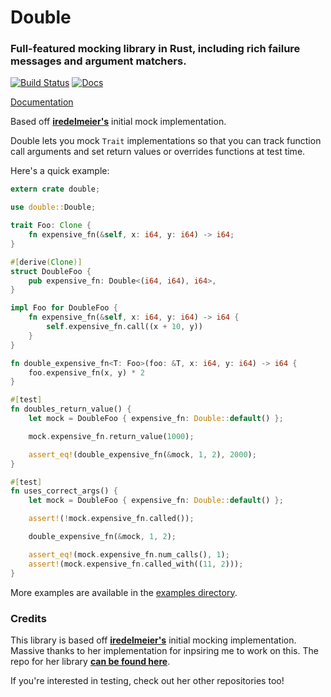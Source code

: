 # Double

### Full-featured mocking library in Rust, including rich failure messages and argument matchers.

[![Build Status](https://travis-ci.org/DonaldWhyte/double.svg?branch=master)](https://travis-ci.org/DonaldWhyte/double) [![Docs](https://docs.rs/double/badge.svg)](https://docs.rs/double)

[Documentation](https://docs.rs/double)

Based off [**iredelmeier's**](https://github.com/iredelmeier/) initial mock implementation.

Double lets you mock `Trait` implementations so that you can track function call arguments and set return values or overrides functions at test time.

Here's a quick example:

```rust
extern crate double;

use double::Double;

trait Foo: Clone {
    fn expensive_fn(&self, x: i64, y: i64) -> i64;
}

#[derive(Clone)]
struct DoubleFoo {
    pub expensive_fn: Double<(i64, i64), i64>,
}

impl Foo for DoubleFoo {
    fn expensive_fn(&self, x: i64, y: i64) -> i64 {
        self.expensive_fn.call((x + 10, y))
    }
}

fn double_expensive_fn<T: Foo>(foo: &T, x: i64, y: i64) -> i64 {
    foo.expensive_fn(x, y) * 2
}

#[test]
fn doubles_return_value() {
    let mock = DoubleFoo { expensive_fn: Double::default() };

    mock.expensive_fn.return_value(1000);

    assert_eq!(double_expensive_fn(&mock, 1, 2), 2000);
}

#[test]
fn uses_correct_args() {
    let mock = DoubleFoo { expensive_fn: Double::default() };

    assert!(!mock.expensive_fn.called());

    double_expensive_fn(&mock, 1, 2);

    assert_eq!(mock.expensive_fn.num_calls(), 1);
    assert!(mock.expensive_fn.called_with((11, 2)));
}
```

More examples are available in the [examples directory](./examples).

### Credits

This library is based off [**iredelmeier's**](https://github.com/iredelmeier/) initial mocking implementation. Massive thanks to her implementation for inpsiring me to work on this. The repo for her library [**can be found here**](https://github.com/iredelmeier/pseudo).

If you're interested in testing, check out her other repositories too!
